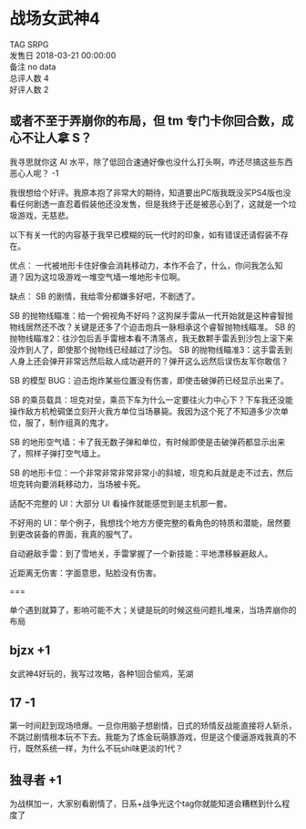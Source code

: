 



# 战场女武神4
  
TAG SRPG  
发售日 2018-03-21 00:00:00  
备注 no data  
总评人数 4  
好评人数 2
## 或者不至于弄崩你的布局，但 tm 专门卡你回合数，成心不让人拿 S？
我寻思就你这 AI 水平，除了低回合速通好像也没什么打头啊，咋还尽搞这些东西恶心人呢？  -1


我很想给个好评。我原本抱了非常大的期待，知道要出PC版我既没买PS4版也没看任何剧透一直忍着假装他还没发售，但是我终于还是被恶心到了，这就是一个垃圾游戏，无慈悲。

以下有关一代的内容基于我早已模糊的玩一代时的印象，如有错误还请假装不存在。

优点：
一代被地形卡住好像会消耗移动力，本作不会了，什么，你问我怎么知道？因为这垃圾游戏一堆空气墙一堆地形卡位啊。

缺点：
SB 的剧情，我给零分都嫌多好吧，不剧透了。

SB 的抛物线瞄准：给一个俯视角不好吗？这狗屎手雷从一代开始就是这种睿智抛物线居然还不改？关键是还多了个迫击炮兵一脉相承这个睿智抛物线瞄准。
SB 的抛物线瞄准2：往沙包后丢手雷根本看不清落点，我无数颗手雷丢到沙包上滚下来没炸到人了，即使那个抛物线已经越过了沙包。
SB 的抛物线瞄准3：这手雷丢到人身上还会弹开非常远然后敌人成功避开的？弹开这么远然后误伤友军你敢信？

SB 的模型 BUG：迫击炮炸某些位置没有伤害，即使击破弹药已经显示出来了。

SB 的乘员载具：坦克对垒，乘员下车为什么一定要往火力中心下？下车我还没能操作敌方机枪碉堡立刻开火我方单位当场暴毙。我因为这个死了不知道多少次单位，服了，制作组真的鬼才。

SB 的地形空气墙：卡了我无数子弹和单位，有时候即使是击破弹药都显示出来了，照样子弹打空气墙上。

SB 的地形卡位：一个非常非常非常非常小的斜坡，坦克和兵就是走不过去，然后坦克转向要消耗移动力，当场被卡死。

适配不完整的 UI：大部分 UI 看操作就能感觉到是主机那一套。

不好用的 UI：举个例子，我想找个地方方便完整的看角色的特质和潜能，居然要到更改装备的界面，我真的服气了。

自动避敌手雷：到了雪地关，手雷掌握了一个新技能：平地漂移躲避敌人。

近距离无伤害：字面意思，贴脸没有伤害。

===

单个遇到就算了，影响可能不大；关键是玩的时候这些问题扎堆来，当场弄崩你的布局
## bjzx +1


女武神4好玩的，我写过攻略，各种1回合偷鸡，芜湖
## 17 -1


第一时间赶到现场喷爆。一旦你用脑子想剧情，日式的矫情反战能直接将人斩杀，不跳过剧情根本玩不下去。我能为了炼金玩萌豚游戏，但是这个傻逼游戏我真的不行，既然系统一样，为什么不玩shi味更淡的1代？
## 独寻者 +1


为战棋加一，大家别看剧情了，日系+战争光这个tag你就能知道会糟糕到什么程度了